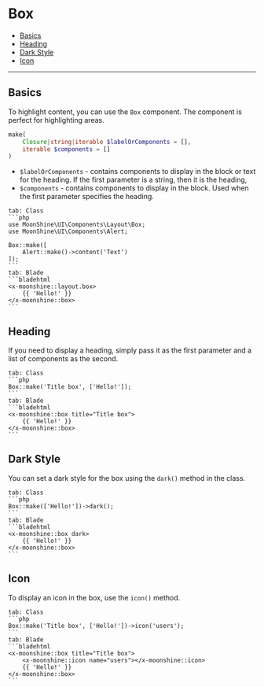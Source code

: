 # Box

- [Basics](#basics)
- [Heading](#heading)
- [Dark Style](#dark)
- [Icon](#icon)

---

<a name="basics"></a>
## Basics

To highlight content, you can use the `Box` component. The component is perfect for highlighting areas.

```php
make(
    Closure|string|iterable $labelOrComponents = [],
    iterable $components = []
)
```

- `$labelOrComponents` - contains components to display in the block or text for the heading. If the first parameter is a string, then it is the heading,
- `$components` - contains components to display in the block. Used when the first parameter specifies the heading.

~~~tabs
tab: Class
```php
use MoonShine\UI\Components\Layout\Box;
use MoonShine\UI\Components\Alert;

Box::make([
    Alert::make()->content('Text')
]);
```
tab: Blade
```bladehtml
<x-moonshine::layout.box>
    {{ 'Hello!' }}
</x-moonshine::box>
```
~~~

<a name="heading"></a>
## Heading

If you need to display a heading, simply pass it as the first parameter and a list of components as the second.

~~~tabs
tab: Class
```php
Box::make('Title box', ['Hello!']);
```
tab: Blade
```bladehtml
<x-moonshine::box title="Title box">
    {{ 'Hello!' }}
</x-moonshine::box>
```
~~~

<a name="dark"></a>
## Dark Style

You can set a dark style for the box using the `dark()` method in the class.

~~~tabs
tab: Class
```php
Box::make(['Hello!'])->dark();
```
tab: Blade
```bladehtml
<x-moonshine::box dark>
    {{ 'Hello!' }}
</x-moonshine::box>
```
~~~

<a name="icon"></a>
## Icon

To display an icon in the box, use the `icon()` method.

~~~tabs
tab: Class
```php
Box::make('Title box', ['Hello!'])->icon('users');
```
tab: Blade
```bladehtml
<x-moonshine::box title="Title box">
    <x-moonshine::icon name="users"></x-moonshine::icon>
    {{ 'Hello!' }}
</x-moonshine::box>
```
~~~
